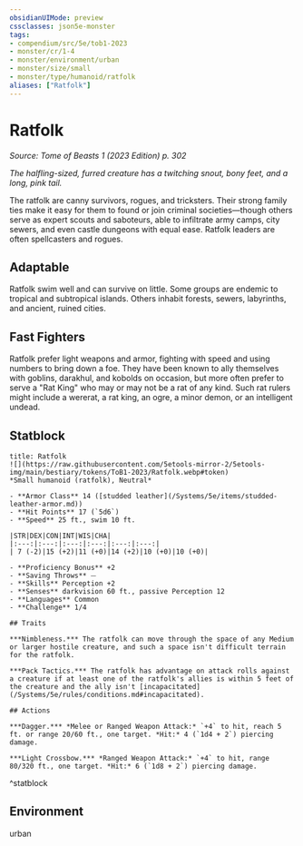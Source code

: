 ```yaml
---
obsidianUIMode: preview
cssclasses: json5e-monster
tags:
- compendium/src/5e/tob1-2023
- monster/cr/1-4
- monster/environment/urban
- monster/size/small
- monster/type/humanoid/ratfolk
aliases: ["Ratfolk"]
---
```

# Ratfolk
*Source: Tome of Beasts 1 (2023 Edition) p. 302*  

*The halfling-sized, furred creature has a twitching snout, bony feet, and a long, pink tail.*

The ratfolk are canny survivors, rogues, and tricksters. Their strong family ties make it easy for them to found or join criminal societies—though others serve as expert scouts and saboteurs, able to infiltrate army camps, city sewers, and even castle dungeons with equal ease. Ratfolk leaders are often spellcasters and rogues.

## Adaptable

Ratfolk swim well and can survive on little. Some groups are endemic to tropical and subtropical islands. Others inhabit forests, sewers, labyrinths, and ancient, ruined cities.

## Fast Fighters

Ratfolk prefer light weapons and armor, fighting with speed and using numbers to bring down a foe. They have been known to ally themselves with goblins, darakhul, and kobolds on occasion, but more often prefer to serve a "Rat King" who may or may not be a rat of any kind. Such rat rulers might include a wererat, a rat king, an ogre, a minor demon, or an intelligent undead.

## Statblock

```ad-statblock
title: Ratfolk
![](https://raw.githubusercontent.com/5etools-mirror-2/5etools-img/main/bestiary/tokens/ToB1-2023/Ratfolk.webp#token)
*Small humanoid (ratfolk), Neutral*

- **Armor Class** 14 ([studded leather](/Systems/5e/items/studded-leather-armor.md))
- **Hit Points** 17 (`5d6`)
- **Speed** 25 ft., swim 10 ft.

|STR|DEX|CON|INT|WIS|CHA|
|:---:|:---:|:---:|:---:|:---:|:---:|
| 7 (-2)|15 (+2)|11 (+0)|14 (+2)|10 (+0)|10 (+0)|

- **Proficiency Bonus** +2
- **Saving Throws** ⏤
- **Skills** Perception +2
- **Senses** darkvision 60 ft., passive Perception 12
- **Languages** Common
- **Challenge** 1/4

## Traits

***Nimbleness.*** The ratfolk can move through the space of any Medium or larger hostile creature, and such a space isn't difficult terrain for the ratfolk.

***Pack Tactics.*** The ratfolk has advantage on attack rolls against a creature if at least one of the ratfolk's allies is within 5 feet of the creature and the ally isn't [incapacitated](/Systems/5e/rules/conditions.md#incapacitated).

## Actions

***Dagger.*** *Melee or Ranged Weapon Attack:* `+4` to hit, reach 5 ft. or range 20/60 ft., one target. *Hit:* 4 (`1d4 + 2`) piercing damage.

***Light Crossbow.*** *Ranged Weapon Attack:* `+4` to hit, range 80/320 ft., one target. *Hit:* 6 (`1d8 + 2`) piercing damage.
```
^statblock

## Environment

urban